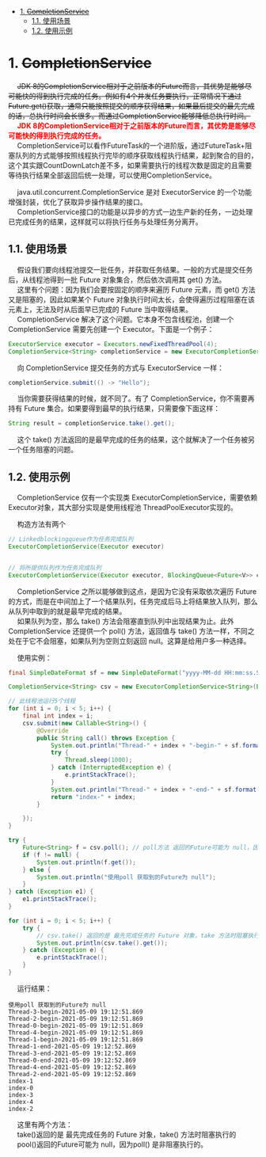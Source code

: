 
<!-- TOC -->

- [1. ~~CompletionService~~](#1-completionservice)
    - [1.1. 使用场景](#11-使用场景)
    - [1.2. 使用示例](#12-使用示例)

<!-- /TOC -->


# 1. ~~CompletionService~~  
<!-- 
https://www.cnblogs.com/zhjh256/p/11829397.html

https://mp.weixin.qq.com/s/Eo-WR1agGETF0hE3Eaivrg
https://segmentfault.com/a/1190000023603639
https://www.bbsmax.com/A/amd0v7w1Jg/
-->
&emsp; ~~JDK 8的CompletionService相对于之前版本的Future而言，其优势是能够尽可能快的得到执行完成的任务。例如有4个并发任务要执行，正常情况下通过Future.get()获取，通常只能按照提交的顺序获得结果，如果最后提交的最先完成的话，总执行时间会长很多。而通过CompletionService能够降低总执行时间。~~  
&emsp; **<font color = "red">JDK 8的CompletionService相对于之前版本的Future而言，其优势是能够尽可能快的得到执行完成的任务。</font>**  
&emsp; CompletionService可以看作FutureTask的一个进阶版，通过FutureTask+阻塞队列的方式能够按照线程执行完毕的顺序获取线程执行结果，起到聚合的目的，这个其实跟CountDownLatch差不多，如果需要执行的线程次数是固定的且需要等待执行结果全部返回后统一处理，可以使用CompletionService。  

&emsp; java.util.concurrent.CompletionService 是对 ExecutorService 的一个功能增强封装，优化了获取异步操作结果的接口。  
&emsp; CompletionService接口的功能是以异步的方式一边生产新的任务，一边处理已完成任务的结果，这样就可以将执行任务与处理任务分离开。  

## 1.1. 使用场景
&emsp; 假设我们要向线程池提交一批任务，并获取任务结果。一般的方式是提交任务后，从线程池得到一批 Future 对象集合，然后依次调用其 get() 方法。  
&emsp; 这里有个问题：因为我们会要按固定的顺序来遍历 Future 元素，而 get() 方法又是阻塞的，因此如果某个 Future 对象执行时间太长，会使得遍历过程阻塞在该元素上，无法及时从后面早已完成的 Future 当中取得结果。  
&emsp; CompletionService 解决了这个问题。它本身不包含线程池，创建一个 CompletionService 需要先创建一个 Executor。下面是一个例子：  

```java
ExecutorService executor = Executors.newFixedThreadPool(4);
CompletionService<String> completionService = new ExecutorCompletionService<>(executor);
```

&emsp; 向 CompletionService 提交任务的方式与 ExecutorService 一样：  

```java
completionService.submit(() -> "Hello");
```

&emsp; 当你需要获得结果的时候，就不同了。有了 CompletionService，你不需要再持有 Future 集合。如果要得到最早的执行结果，只需要像下面这样：  

```java
String result = completionService.take().get();
```

&emsp; 这个 take() 方法返回的是最早完成的任务的结果，这个就解决了一个任务被另一个任务阻塞的问题。  


## 1.2. 使用示例  
&emsp; CompletionService 仅有一个实现类 ExecutorCompletionService，需要依赖Executor对象，其大部分实现是使用线程池 ThreadPoolExecutor实现的。  

&emsp; 构造方法有两个  

```java
// Linkedblockingqueue作为任务完成队列
ExecutorCompletionService(Executor executor)    


// 将所提供队列作为任务完成队列
ExecutorCompletionService(Executor executor, BlockingQueue<Future<V>> completionQueue)
```

&emsp; CompletionService 之所以能够做到这点，是因为它没有采取依次遍历 Future 的方式，而是在中间加上了一个结果队列，任务完成后马上将结果放入队列，那么从队列中取到的就是最早完成的结果。  
&emsp; 如果队列为空，那么 take() 方法会阻塞直到队列中出现结果为止。此外 CompletionService 还提供一个 poll() 方法，返回值与 take() 方法一样，不同之处在于它不会阻塞，如果队列为空则立刻返回 null。这算是给用户多一种选择。   

&emsp; 使用实例：  

```java
final SimpleDateFormat sf = new SimpleDateFormat("yyyy-MM-dd HH:mm:ss.SSS");

CompletionService<String> csv = new ExecutorCompletionService<String>(Executors.newFixedThreadPool(10));

// 此线程池运行5个线程
for (int i = 0; i < 5; i++) {
    final int index = i;
    csv.submit(new Callable<String>() {
        @Override
        public String call() throws Exception {
            System.out.println("Thread-" + index + "-begin-" + sf.format(new Date()));
            try {
                Thread.sleep(1000);
            } catch (InterruptedException e) {
                e.printStackTrace();
            }
            System.out.println("Thread-" + index + "-end-" + sf.format(new Date()));
            return "index-" + index;
        }

    });
}

try {
    Future<String> f = csv.poll(); // poll方法 返回的Future可能为 null，因为poll 是非阻塞执行的
    if (f != null) {
        System.out.println(f.get());
    } else {
        System.out.println("使用poll 获取到的Future为 null");
    }
} catch (Exception e1) {
    e1.printStackTrace();
}

for (int i = 0; i < 5; i++) {
    try {
        // csv.take() 返回的是 最先完成任务的 Future 对象，take 方法时阻塞执行的
        System.out.println(csv.take().get());
    } catch (Exception e) {
        e.printStackTrace();
    }
}
```

&emsp; 运行结果：  

```text
使用poll 获取到的Future为 null
Thread-3-begin-2021-05-09 19:12:51.869
Thread-2-begin-2021-05-09 19:12:51.869
Thread-0-begin-2021-05-09 19:12:51.869
Thread-4-begin-2021-05-09 19:12:51.869
Thread-1-begin-2021-05-09 19:12:51.869
Thread-1-end-2021-05-09 19:12:52.869
Thread-3-end-2021-05-09 19:12:52.869
Thread-0-end-2021-05-09 19:12:52.869
Thread-4-end-2021-05-09 19:12:52.869
Thread-2-end-2021-05-09 19:12:52.869
index-1
index-0
index-3
index-4
index-2
```

&emsp; 这里有两个方法：    
&emsp; take()返回的是 最先完成任务的 Future 对象，take() 方法时阻塞执行的  
&emsp; pool()返回的Future可能为 null，因为poll() 是非阻塞执行的。  
